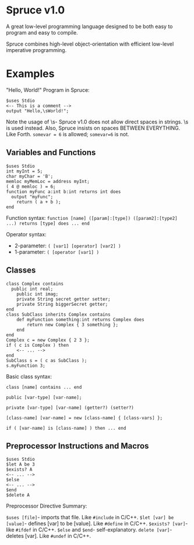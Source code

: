 Spruce v1.0
======

A great low-level programming language designed to be both easy to program and easy to compile.

Spruce combines high-level object-orientation with efficient low-level imperative programming.

Examples
========

"Hello, World!" Program in Spruce:

```
$uses Stdio
<-- This is a comment -->
output "Hello,\sWorld!";
```

Note the usage of \s- Spruce v1.0 does not allow direct spaces in strings. \s is used instead.
Also, Spruce insists on spaces BETWEEN EVERYTHING. Like Forth. `somevar = 6` is allowed; `somevar=6` is not.

Variables and Functions
----------

```
$uses Stdio
int myInt = 5;
char myChar = 'B';
memloc myMemLoc = address myInt;
( 4 @ memloc ) = 6;
function myFunc a:int b:int returns int does
  output "myFunc";
	return ( a + b );
end
```

Function syntax: `function [name] ([param]:[type]) ([param2]:[type2] ...) returns [type] does ... end`

Operator syntax:
- 2-parameter: `( [var1] [operator] [var2] )`
- 1-parameter: `( [operator [var1] )`

Classes
-------

```
class Complex contains
  public int real;
	public int imag;
	private String secret getter setter;
	private String biggerSecret getter;
end
class SubClass inherits Complex contains
	def myFunction something:int returns Complex does
		return new Complex { 3 something };
	end
end
Complex c = new Complex { 2 3 };
if ( c is Complex ) then
	<-- ... -->
end
SubClass s = ( c as SubClass );
s.myFunction 3;
```

Basic class syntax:

`class [name] contains ... end`

`public [var-type] [var-name];`

`private [var-type] [var-name] (getter?) (setter?)`

`[class-name] [var-name] = new [class-name] { [class-vars] };`

`if ( [var-name] is [class-name] ) then ... end`

Preprocessor Instructions and Macros
----------

```
$uses Stdio
$let A be 3
$exists? A
<-- ... -->
$else
<-- ... -->
$end
$delete A
```

Preprocessor Directive Summary:

`$uses [file]`- imports that file. Like `#include` in C/C++.
`$let [var] be [value]`- defines [var] to be [value]. Like `#define` in C/C++.
`$exists? [var]`- like `#ifdef` in C/C++.
`$else` and `$end`- self-explanatory.
`delete [var]`- deletes [var]. Like `#undef` in C/C++.
